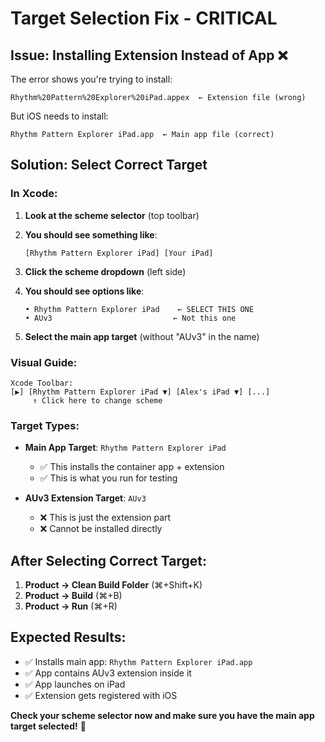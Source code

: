 # Target Selection Fix - CRITICAL

## Issue: Installing Extension Instead of App ❌

The error shows you're trying to install:
```
Rhythm%20Pattern%20Explorer%20iPad.appex  ← Extension file (wrong)
```

But iOS needs to install:
```
Rhythm Pattern Explorer iPad.app  ← Main app file (correct)
```

## Solution: Select Correct Target

### **In Xcode:**

1. **Look at the scheme selector** (top toolbar)
2. **You should see something like**:
   ```
   [Rhythm Pattern Explorer iPad] [Your iPad]
   ```
   
3. **Click the scheme dropdown** (left side)
4. **You should see options like**:
   ```
   • Rhythm Pattern Explorer iPad    ← SELECT THIS ONE
   • AUv3                           ← Not this one
   ```

5. **Select the main app target** (without "AUv3" in the name)

### **Visual Guide:**
```
Xcode Toolbar:
[▶] [Rhythm Pattern Explorer iPad ▼] [Alex's iPad ▼] [...]
     ↑ Click here to change scheme
```

### **Target Types:**
- **Main App Target**: `Rhythm Pattern Explorer iPad` 
  - ✅ This installs the container app + extension
  - ✅ This is what you run for testing
  
- **AUv3 Extension Target**: `AUv3`
  - ❌ This is just the extension part
  - ❌ Cannot be installed directly

## After Selecting Correct Target:

1. **Product → Clean Build Folder** (⌘+Shift+K)
2. **Product → Build** (⌘+B)
3. **Product → Run** (⌘+R)

## Expected Results:
- ✅ Installs main app: `Rhythm Pattern Explorer iPad.app`
- ✅ App contains AUv3 extension inside it
- ✅ App launches on iPad
- ✅ Extension gets registered with iOS

**Check your scheme selector now and make sure you have the main app target selected!** 🎯